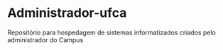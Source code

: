 # Administrador-ufca
Repositório para hospedagem de sistemas informatizados criados pelo administrador do Campus
